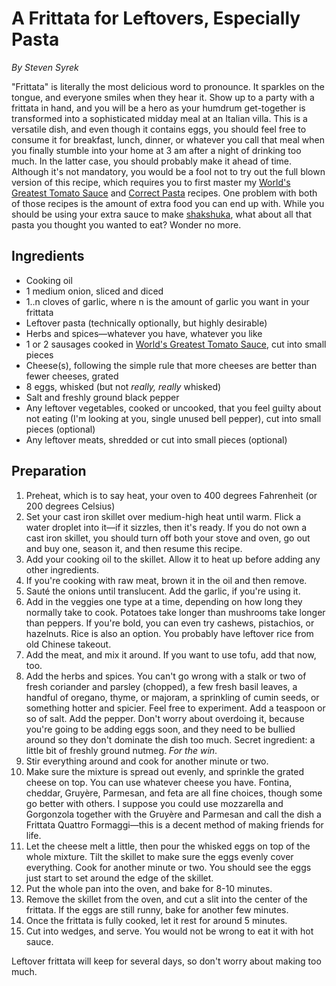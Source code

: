 # A Frittata for Leftovers, Especially Pasta

_By Steven Syrek_

"Frittata" is literally the most delicious word to pronounce. It sparkles on the tongue, and everyone smiles when they hear it. Show up to a party with a frittata in hand, and you will be a hero as your humdrum get-together is transformed into a sophisticated midday meal at an Italian villa. This is a versatile dish, and even though it contains eggs, you should feel free to consume it for breakfast, lunch, dinner, or whatever you call that meal when you finally stumble into your home at 3 am after a night of drinking too much. In the latter case, you should probably make it ahead of time. Although it's not mandatory, you would be a fool not to try out the full blown version of this recipe, which requires you to first master my [World's Greatest Tomato Sauce](recipes/worlds-greatest-tomato-sauce.md) and [Correct Pasta](recipes/correct-pasta.md) recipes. One problem with both of those recipes is the amount of extra food you can end up with. While you should be using your extra sauce to make [shakshuka](recipes/shakshuka.md), what about all that pasta you thought you wanted to eat? Wonder no more.

## Ingredients

- Cooking oil
- 1 medium onion, sliced and diced
- 1..n cloves of garlic, where n is the amount of garlic you want in your frittata
- Leftover pasta (technically optionally, but highly desirable)
- Herbs and spices—whatever you have, whatever you like
- 1 or 2 sausages cooked in [World's Greatest Tomato Sauce](recipes/worlds-greatest-tomato-sauce.md), cut into small pieces
- Cheese(s), following the simple rule that more cheeses are better than fewer cheeses, grated
- 8 eggs, whisked (but not _really, really_ whisked)
- Salt and freshly ground black pepper
- Any leftover vegetables, cooked or uncooked, that you feel guilty about not eating (I'm looking at you, single unused bell pepper), cut into small pieces (optional)
- Any leftover meats, shredded or cut into small pieces (optional)

## Preparation

1. Preheat, which is to say heat, your oven to 400 degrees Fahrenheit (or 200 degrees Celsius)
2. Set your cast iron skillet over medium-high heat until warm. Flick a water droplet into it—if it sizzles, then it's ready. If you do not own a cast iron skillet, you should turn off both your stove and oven, go out and buy one, season it, and then resume this recipe.
3. Add your cooking oil to the skillet. Allow it to heat up before adding any other ingredients.
3. If you're cooking with raw meat, brown it in the oil and then remove.
4. Sauté the onions until translucent. Add the garlic, if you're using it.
5. Add in the veggies one type at a time, depending on how long they normally take to cook. Potatoes take longer than mushrooms take longer than peppers. If you're bold, you can even try cashews, pistachios, or hazelnuts. Rice is also an option. You probably have leftover rice from old Chinese takeout.
6. Add the meat, and mix it around. If you want to use tofu, add that now, too.
7. Add the herbs and spices. You can't go wrong with a stalk or two of fresh coriander and parsley (chopped), a few fresh basil leaves, a handful of oregano, thyme, or majoram, a sprinkling of cumin seeds, or something hotter and spicier. Feel free to experiment. Add a teaspoon or so of salt. Add the pepper. Don't worry about overdoing it, because you're going to be adding eggs soon, and they need to be bullied around so they don't dominate the dish too much. Secret ingredient: a little bit of freshly ground nutmeg. _For the win_.
8. Stir everything around and cook for another minute or two.
9. Make sure the mixture is spread out evenly, and sprinkle the grated cheese on top. You can use whatever cheese you have. Fontina, cheddar, Gruyère, Parmesan, and feta are all fine choices, though some go better with others. I suppose you could use mozzarella and Gorgonzola together with the Gruyère and Parmesan and call the dish a Frittata Quattro Formaggi—this is a decent method of making friends for life.
10. Let the cheese melt a little, then pour the whisked eggs on top of the whole mixture. Tilt the skillet to make sure the eggs evenly cover everything. Cook for another minute or two. You should see the eggs just start to set around the edge of the skillet.
11. Put the whole pan into the oven, and bake for 8-10 minutes.
12. Remove the skillet from the oven, and cut a slit into the center of the frittata. If the eggs are still runny, bake for another few minutes.
13. Once the frittata is fully cooked, let it rest for around 5 minutes.
14. Cut into wedges, and serve. You would not be wrong to eat it with hot sauce.

Leftover frittata will keep for several days, so don't worry about making too much.